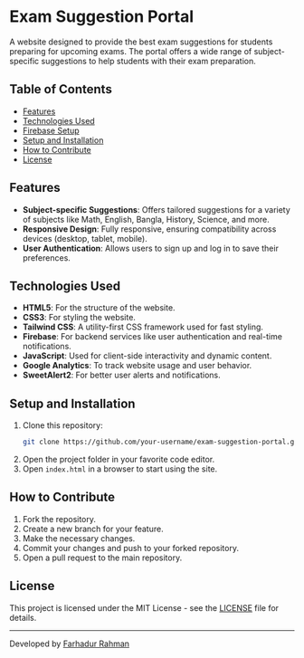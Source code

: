 # Exam Suggestion Portal

A website designed to provide the best exam suggestions for students preparing for upcoming exams. The portal offers a wide range of subject-specific suggestions to help students with their exam preparation.

## Table of Contents
- [Features](#features)
- [Technologies Used](#technologies-used)
- [Firebase Setup](#firebase-setup)
- [Setup and Installation](#setup-and-installation)
- [How to Contribute](#how-to-contribute)
- [License](#license)

## Features
- **Subject-specific Suggestions**: Offers tailored suggestions for a variety of subjects like Math, English, Bangla, History, Science, and more.
- **Responsive Design**: Fully responsive, ensuring compatibility across devices (desktop, tablet, mobile).
- **User Authentication**: Allows users to sign up and log in to save their preferences.

## Technologies Used
- **HTML5**: For the structure of the website.
- **CSS3**: For styling the website.
- **Tailwind CSS**: A utility-first CSS framework used for fast styling.
- **Firebase**: For backend services like user authentication and real-time notifications.
- **JavaScript**: Used for client-side interactivity and dynamic content.
- **Google Analytics**: To track website usage and user behavior.
- **SweetAlert2**: For better user alerts and notifications.
  
## Setup and Installation
1. Clone this repository:
   ```bash
   git clone https://github.com/your-username/exam-suggestion-portal.git
   ```
2. Open the project folder in your favorite code editor.
3. Open `index.html` in a browser to start using the site.

## How to Contribute
1. Fork the repository.
2. Create a new branch for your feature.
3. Make the necessary changes.
4. Commit your changes and push to your forked repository.
5. Open a pull request to the main repository.

## License
This project is licensed under the MIT License - see the [LICENSE](LICENSE) file for details.

---

Developed by [Farhadur Rahman](https://farhadurrahman.xyz)
```
